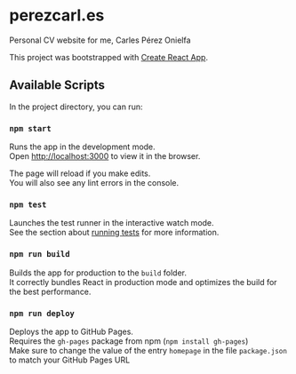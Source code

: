 # perezcarl.es

Personal CV website for me, Carles Pérez Onielfa


This project was bootstrapped with [Create React App](https://github.com/facebook/create-react-app).

## Available Scripts

In the project directory, you can run:

### `npm start`

Runs the app in the development mode.<br>
Open [http://localhost:3000](http://localhost:3000) to view it in the browser.

The page will reload if you make edits.<br>
You will also see any lint errors in the console.

### `npm test`

Launches the test runner in the interactive watch mode.<br>
See the section about [running tests](https://facebook.github.io/create-react-app/docs/running-tests) for more information.

### `npm run build`

Builds the app for production to the `build` folder.<br>
It correctly bundles React in production mode and optimizes the build for the best performance.

### `npm run deploy`

Deploys the app to GitHub Pages.<br>
Requires the `gh-pages` package from npm (`npm install gh-pages`)<br>
Make sure to change the value of the entry `homepage` in the file `package.json` to match your GitHub Pages URL
